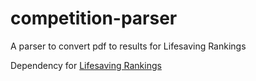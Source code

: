 # competition-parser
A parser to convert pdf to results for Lifesaving Rankings

Dependency for [Lifesaving Rankings](https://github.com/rubenvanerk/lifesavingrankings)
